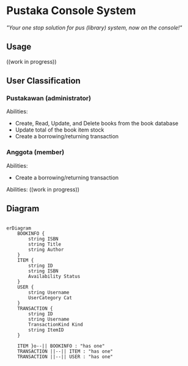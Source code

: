 # Pustaka Console System
_"Your one stop solution for pus (library) system, now on the console!"_

## Usage

((work in progress))

## User Classification

### Pustakawan (administrator)

Abilities:
* Create, Read, Update, and Delete books from the book database
* Update total of the book item stock
* Create a borrowing/returning transaction

### Anggota (member)

Abilities:
* Create a borrowing/returning transaction

Abilities:
((work in progress))

## Diagram

```mermaid

erDiagram
    BOOKINFO {
        string ISBN
        string Title
        string Author
    }
    ITEM {
        string ID
        string ISBN
        Availability Status
    }
    USER {
        string Username
        UserCategory Cat
    }
    TRANSACTION {
        string ID
        string Username
        TransactionKind Kind
        string ItemID
    }

    ITEM }o--|| BOOKINFO : "has one"
    TRANSACTION ||--|| ITEM : "has one"
    TRANSACTION ||--|| USER : "has one"

```